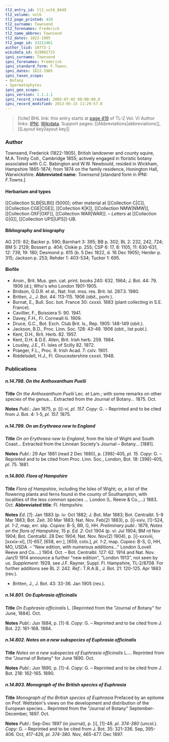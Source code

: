 ```yaml
---
tl2_entry_id: tl2_vol6_0449
tl2_volume: vol6
tl2_page_printed: 419
tl2_surname: Townsend
tl2_forenames: Frederick
tl2_name_abbrev: Townsend
tl2_dates: 1822-1905
tl2_page_id: 33212461
author_lsid: 10773-1
wikidata_id: Q19002723
ipni_surname: Townsend
ipni_forenames: Frederick
ipni_standard_form: F.Towns.
ipni_dates: 1822-1905
ipni_taxon_scope: 
- Botany
- Spermatophytes
ipni_geo_scope: 
ipni_version: 1.1.1.1
ipni_record_created: 2003-07-02 00:00:00.0
ipni_record_modified: 2013-05-15 11:29:57.0
---
```


> [!cite] BHL link: this entry starts at [page 419](https://www.biodiversitylibrary.org/page/33212461) of TL-2 Vol. VI
> Author links: [IPNI](https://www.ipni.org/a/10773-1), [Wikidata](https://www.wikidata.org/wiki/Q19002723). Support pages: [[Abbreviations|abbreviations]], [[Layout key|layout key]]

### Author

Townsend, Frederick (1822-1905), British landowner and county squire, M.A. Trinity Coll., Cambridge 1855; actively engaged in floristic botany associated with C.C. Babington and W.W. Newbould, resided in Wickham, Hampshire 1865-1874; from 1874 on the family residence, Honington Hall, Warwickshire. 
**Abbreviated name**: *Townsend* \[standard form in IPNI: *F.Towns.*\]

#### Herbarium and types

[[Collection SLBI|SLBI]] (5000); other material at [[Collection C|C]], [[Collection CGE|CGE]], [[Collection K|K]], [[Collection NMW|NMW]], [[Collection OXF|OXF]], [[Collection WAR|WAR]]. – *Letters* at [[Collection G|G]], [[Collection UPS|UPS]]-UB.

#### Bibliography and biography

AG 2(1): 82; Backer p. 590; Barnhart 3: 395; BB p. 302; BL 2: 232, 242, 724; BM 5: 2129; Bossert p. 404; Clokie p. 255; CSP 6: 17, 8: 1105, 11: 630-631, 12: 739, 19: 180; Desmond p. 615 (b. 5 Dec 1822, d. 16 Dec 1905); Herder p. 315; Jackson p. 253; Rehder 1: 403-534; Tucker 1: 695.

#### Biofile

- Anon., Brit. Mus. gen. cat. print. books 240: 632. 1964; J. Bot. 44: 79. 1906 (d.); Who's who London 1901-1905.
- Bridson, G.D.R. et al., Nat. hist. mss. res. Brit. Isl. 287.3. 1980.
- Britten, J., J. Bot. 44: 113-115. 1906 (obit., portr.).
- Burnat, E., Bull. Soc. bot. France 30: cxxxii. 1883 (plant collecting in S.E. France).
- Cavillier, F., Boissiera 5: 90. 1941.
- Davey, F.H., Fl. Cornwall lii. 1909.
- Druce, G.C., Bot. Exch. Club Brit. Is., Rep. 1905: 148-149 (obit.).
- Jackson, B.D., Proc. Linn. Soc. 128: 43-49. 1906 (obit., list publ.).
- Kent, D.H., Brit. Herb. 82. 1957.
- Kent, D.H. & D.E. Allen, Brit. Irish herb. 259. 1984.
- Lousley, J.E., Fl. Isles of Scilly 82. 1972.
- Praeger, F.L., Proc. R. Irish Acad. 7: cxlv. 1901.
- Riddelsdell, H.J., Fl. Gloucestershire cxxxii. 1948.

### Publications

##### n.14.798. On the Anthoxanthum Puelii

**Title**
*On the Anthoxanthum Puelii* Lec. et Lam.; with some remarks on other species of the genus... Extracted from the Journal of Botany... 1875. Oct.

**Notes**
*Publ*.: Jan 1875, p. \[i\]-vi, *pl. 157. Copy*: G. – Reprinted and to be cited from J. Bot. 4: 1-5, *pl. 157.* 1875.

##### n.14.799. On an Erythraea new to England

**Title**
*On an Erythraea new to England*, from the Isle of Wight and South Coast... Extracted from the Linnean Society's Journal – Botany... \[1881\].

**Notes**
*Publ*.: 29 Apr 1881 (read 2 Dec 1880), p. \[398\]-405, *pl. 15. Copy*: G. – Reprinted and to be cited from Proc. Linn. Soc., London, Bot. 18: \[398\]-405, *pl*. 75. 1881.

##### n.14.800. Flora of Hampshire

**Title**
*Flora of Hampshire*, including the Isles of Wight; or, a list of the flowering plants and ferns found in the county of Southampton, with localities of the less common species ... London (L. Reeve & Co.,...) 1883. Oct.
**Abbreviated title**: *Fl. Hampshire*.

**Notes**
*Ed*. \[*1*\]: Jan 1883 (p. iv: Oct 1882; J. Bot. Mar 1883; Bot. Centralbl. 5-9 Mar 1883; Bot. Zeit. 30 Mar 1883; Nat. Nov. Feb(2) 1883), p. \[i\]-xxiv, \[1\]-524, *pl. 1-2*, map, err. slip.
*Copies*: B-S, BR, G, HH.
*Preliminary publ*.: 1879, *Notes on the flora of Hampshire*, 15 p.
*Ed. 2*: Oct 1904 (p. vi: Jul 1904; BM rd Nov 1904; Bot. Centralbl. 28 Dec 1904; Nat. Nov. Nov(2) 1904), p. \[i\]-xxxviii, \[xxxix-xl\], \[1\]-657, \[658, err.\], \[659, colo.\], *pl. 1-2*, map. *Copies*: B-S, G, HH, MO, USDA. – "New edition, with numerous additions..." London (Lovell Reeve and Co....) 1904. Oct. – Bot. Centralbl. 127: 62. 1914 and Nat. Nov. Jan(1) 1914 announce a further "new edition", "London 1913", not seen by us.
*Supplement*: 1929, see J.F. Rayner, Suppl. Fl. Hampshire, TL-2/8708. For further additions see BL 2: 242.
*Ref*.: T.R.A.B., J. Bot. 21: 120-125. Apr 1883 (rev.).
- Britten, J., J. Bot. 43: 33-36. Jan 1905 (rev.).

##### n.14.801. On Euphrasia officinalis

**Title**
*On Euphrasia officinalis* L. \[Reprinted from the "Journal of Botany" for June, 1884\]. Oct.

**Notes**
*Publ*.: Jun 1884, p. \[1\]-8. *Copy*: G. – Reprinted and to be cited from J. Bot. 22: 161-168. 1884.

##### n.14.802. Notes on a new subspecies of Euphrasia officinalis

**Title**
*Notes on a new subspecies of Euphrasia officinalis* L.... Reprinted from the "Journal of Botany" for June 1890. Oct.

**Notes**
*Publ*.: Jun 1890, p. \[1\]-4. *Copy*: G. – Reprinted and to be cited from J. Bot. 218: 162-165. 1890.

##### n.14.803. Monograph of the British species of Euphrasia

**Title**
*Monograph of the British species of Euphrasia* Prefaced by an epitome on Prof. Wettstein's views on the development and distribution of the European species... Reprinted from the "Journal of Botany" September-December, 1897. Oct.

**Notes**
*Publ*.: Sep-Dec 1897 (in journal), p. \[i\], \[1\]-48. *pl. 374-380* (uncol.). *Copy*: G. – Reprinted and to be cited from J. Bot. 35: 321-336. Sep, 395-406. Oct, 417-426, *pl. 374-380.* Nov, 465-477. Dec 1897.

